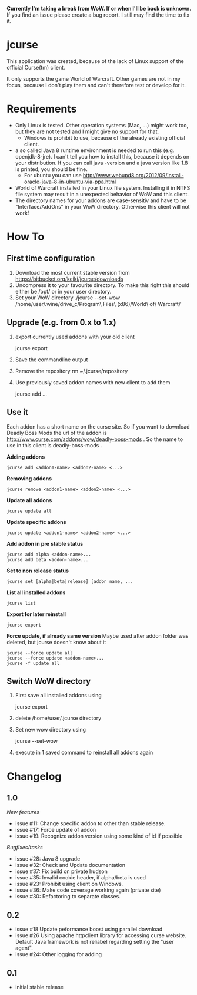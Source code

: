 **Currently I'm taking a break from WoW. If or when I'll be back is unknown.**
If you find an issue please create a bug report. I still may find the time to fix it.


jcurse
======

This application was created, because of the lack of Linux support of the official Curse(tm) client.

It only supports the game World of Warcraft. Other games are not in my focus, because I don't play them and can't therefore test or develop for it.

Requirements
============

* Only Linux is tested. Other operation systems (Mac, ...) might work too, but they are not tested and I might give no support for that.
	* Windows is prohibit to use, because of the already existing official client.
* a so called Java 8 runtime environment is needed to run this (e.g. openjdk-8-jre). I can't tell you how to install this, because it depends on your distribution. If you can call java -version and a java version like 1.8 is printed, you should be fine.
	* For ubuntu you can use http://www.webupd8.org/2012/09/install-oracle-java-8-in-ubuntu-via-ppa.html
* World of Warcraft installed in your Linux file system. Installing it in NTFS file system may result in a unexpected behavior of WoW and this client.
* The directory names for your addons are case-sensitiv and have to be "Interface/AddOns" in your WoW directory. Otherwise this client will not work!

How To
======

First time configuration
------------------------

1. Download the most current stable version from https://bitbucket.org/keiki/jcurse/downloads
2. Uncompress it to your favourite directory. To make this right this should either be /opt/ or in your user directory.
3. Set your WoW directory
	./jcurse --set-wow /home/user/.wine/drive_c/Program\ Files\ \(x86)/World\ of\ Warcraft/
	
Upgrade (e.g. from 0.x to 1.x)
------

1. export currently used addons with your old client

	jcurse export
	
2. Save the commandline output
3. Remove the repository rm ~/.jcurse/repository
4. Use previously saved addon names with new client to add them

	jcurse add <addon1> <addon2> ...


Use it
------

Each addon has a short name on the curse site. So if you want to download Deadly Boss Mods the url of the addon is http://www.curse.com/addons/wow/deadly-boss-mods . So the name to use in this client is deadly-boss-mods .

**Adding addons**

	jcurse add <addon1-name> <addon2-name> <...>
	
**Removing addons**

	jcurse remove <addon1-name> <addon2-name> <...> 

**Update all addons**

	jcurse update all
	
**Update specific addons**

	jcurse update <addon1-name> <addon2-name> <...>

**Add addon in pre stable status**
	
	jcurse add alpha <addon-name>...
	jcurse add beta <addon-name>... 
	
**Set to non release status**

	jcurse set [alpha|beta|release] [addon name, ...

**List all installed addons**

	jcurse list

**Export for later reinstall**

	jcurse export
	
**Force update, if already same version**
Maybe used after addon folder was deleted, but jcurse doesn't know about it
		
	jcurse --force update all
	jcurse --force update <addon-name>...
	jcurse -f update all


Switch WoW directory
---------------------

1. First save all installed addons using

	jcurse export

2. delete /home/user/.jcurse directory
3. Set new wow directory using

	jcurse --set-wow <path>

4. execute in 1 saved command to reinstall all addons again


Changelog
=========

1.0
-----

*New features*

* issue #11: Change specific addon to other than stable release.
* issue #17: Force update of addon
* issue #19: Recognize addon version using some kind of id if possible

*Bugfixes/tasks*

* issue #28: Java 8 upgrade
* issue #32: Check and Update documentation
* issue #37: Fix build on private hudson
* issue #35: Invalid cookie header, if alpha/beta is used
* issue #23: Prohibit using client on Windows.
* issue #36: Make code coverage working again (private site)
* issue #30: Refactoring to separate classes.
 

0.2
-----

* issue #18 Update peformance boost using parallel download
* issue #26 Using apache httpclient library for accessing curse website. Default Java framework is not reliabel regarding setting the "user agent".
* issue #24: Other logging for adding

0.1
-----
* initial stable release